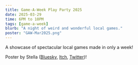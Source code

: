 ```yaml
---
title: Game-A-Week Play Party 2025
date: 2025-03-29
time: 6PM to 10PM
tags: [game-a-week]
blurb: "A night of weird and wonderful local games."
poster: "GAW-Mar2025.png"
---
```


A showcase of spectacular local games made in only a week!

Poster by Stella ([Bluesky](https://bsky.app/profile/caterwauling.bsky.social), [Itch](https://caterwauling.itch.io/), [Twitter](https://twitter.com/caterwauling_))!